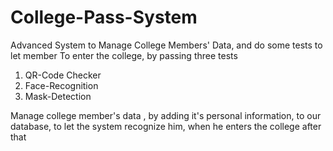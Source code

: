 # College-Pass-System
Advanced System to Manage College Members' Data, and do some tests to let member To enter the college, by passing three tests
1) QR-Code Checker
2) Face-Recognition
3) Mask-Detection

Manage college member's data , by adding it's personal information, to our database, to let the system recognize him, when he enters the college after that
